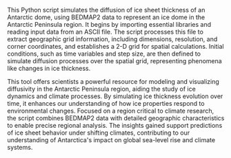 This Python script simulates the diffusion of ice sheet thickness of an Antarctic dome, using
BEDMAP2 data to represent an ice dome in the Antarctic Peninsula region. It begins by importing
essential libraries and reading input data from an ASCII file. The script processes this file to
extract geographic grid information, including dimensions, resolution, and corner coordinates, and
establishes a 2-D grid for spatial calculations. Initial conditions, such as time variables and step
size, are then defined to simulate diffusion processes over the spatial grid, representing phenomena
like changes in ice thickness.

This tool offers scientists a powerful resource for modeling and visualizing diffusivity in the
Antarctic Peninsula region, aiding the study of ice dynamics and climate processes. By simulating ice
thickness evolution over time, it enhances our understanding of how ice properties respond to
environmental changes. Focused on a region critical to climate research, the script combines BEDMAP2
data with detailed geographic characteristics to enable precise regional analysis. The insights
gained support predictions of ice sheet behavior under shifting climates, contributing to our
understanding of Antarctica's impact on global sea-level rise and climate systems.
